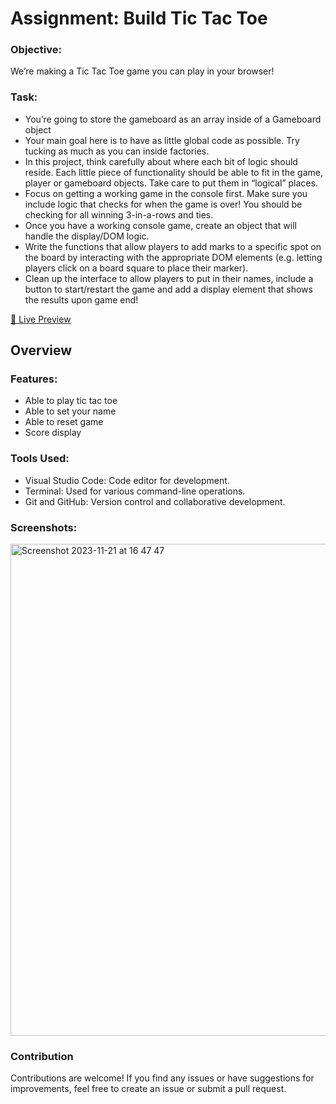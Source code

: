 # Assignment: Build Tic Tac Toe

### Objective:
We’re making a Tic Tac Toe game you can play in your browser!

### Task:

- You’re going to store the gameboard as an array inside of a Gameboard object
- Your main goal here is to have as little global code as possible. Try tucking as much as you can inside factories.
- In this project, think carefully about where each bit of logic should reside. Each little piece of functionality should be able to fit in the game, player or gameboard objects. Take care to put them in “logical” places.
- Focus on getting a working game in the console first. Make sure you include logic that checks for when the game is over! You should be checking for all winning 3-in-a-rows and ties.
- Once you have a working console game, create an object that will handle the display/DOM logic.
- Write the functions that allow players to add marks to a specific spot on the board by interacting with the appropriate DOM elements (e.g. letting players click on a board square to place their marker).
- Clean up the interface to allow players to put in their names, include a button to start/restart the game and add a display element that shows the results upon game end!

[🔗 Live Preview](https://steffan-s.github.io/Odin-TicTacToe/)

## Overview

### Features:

- Able to play tic tac toe
- Able to set your name
- Able to reset game
- Score display

### Tools Used:

- Visual Studio Code: Code editor for development.
- Terminal: Used for various command-line operations.
- Git and GitHub: Version control and collaborative development.

### Screenshots:

<img width="787" alt="Screenshot 2023-11-21 at 16 47 47" src="https://github.com/Steffan-S/Odin-TicTacToe/assets/142731728/9883f063-12d1-4fc3-bbae-194e6d5e6b09">


### Contribution

Contributions are welcome! If you find any issues or have suggestions for improvements, feel free to create an issue or submit a pull request.
